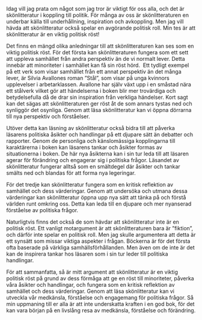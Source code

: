 Idag vill jag prata om något som jag tror är viktigt för oss alla, och det är skönlitteratur i koppling till politik. För många av oss är skönlitteraturen en underbar källa till underhållning, inspiration och avkoppling. Men jag vill hävda att skönlitteratur också spelar en avgörande politisk roll. Min tes är att skönlitteratur är en viktig politisk röst!

Det finns en mängd olika anledningar till att skönlitteraturen kan ses som en viktig politisk röst. För det första kan skönlitteraturen fungera som ett sett att uppleva samhället från andra perspektiv än de vi normalt lever. Detta innebär att minoriteter i samhället kan få sin röst hörd.  Ett tydligt exempel på ett verk som visar samhället från ett annat perspektiv än det många lever, är Silvia Avallones roman ”Stål”, som visar på unga kvinnors upplevelser i arbetarklassen. Avallone har själv växt upp i en småstad nära ett stålverk vilket gör att händelserna i boken blir mer trovärdiga och betydelsefulla då de drar sin inspiration från verkliga händelser. Kort sagt kan det sägas att skönlitteraturen ger röst åt de som annars tystas ned och synliggör det osynliga. Genom att läsa skönlitteratur kan vi öppna dörrarna till nya perspektiv och förståelser.

Utöver detta kan läsning av skönlitteratur också bidra till att påverka läsarens politiska åsikter och handlingar på ett djupare sätt än debatter och rapporter. Genom de personliga och känslomässiga kopplingarna till karaktärerna i boken kan läsarens tankar och åsikter formas av situationerna i boken. De här nya åsikterna kan i sin tur leda till att läsaren agerar för förändring och engagerar sig i politiska frågor. Läsandet av skönlitteratur fungerar alltså som en smältdegel där åsikter och tankar smälts ned och blandas för att forma nya legeringar.

För det tredje kan skönlitteratur fungera som en kritisk reflektion av samhället och dess värderingar. Genom att undersöka och utmana dessa värderingar kan skönlitteratur öppna upp nya sätt att tänka på och förstå världen runt omkring oss. Detta kan leda till en djupare och mer nyanserad förståelse av politiska frågor.

Naturligtvis finns det också de som hävdar att skönlitteratur inte är en politisk röst. Ett vanligt motargument är att skönlitteraturen bara är ”fiktion”, och därför inte spelar en politisk roll. Men jag skulle argumentera att detta är ett synsätt som missar viktiga aspekter i frågan. Böckerna är för det första ofta baserade på värkliga samhällsförhållanden. Men även om de inte är det kan de inspirera tankar hos läsaren som i sin tur leder till politiska handlingar.

För att sammanfatta, så är mitt argument att skönlitteratur är en viktig politisk röst på grund av dess förmåga att ge en röst till minoriteter, påverka våra åsikter och handlingar, och fungera som en kritisk reflektion av samhället och dess värderingar. Genom att läsa skönlitteratur kan vi utveckla vår medkänsla, förståelse och engagemang för politiska frågor. Så min uppmaning till er alla är att inte underskatta kraften i en god bok, för det kan vara början på en livslång resa av medkänsla, förståelse och förändring.